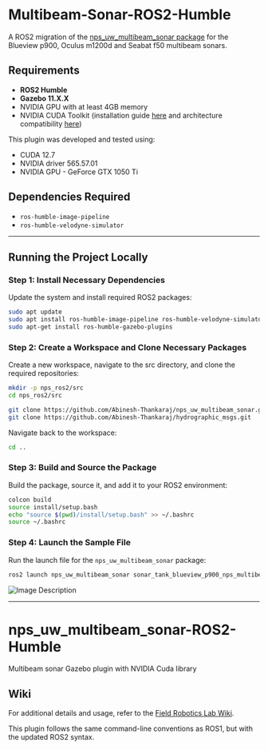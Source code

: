 # Multibeam-Sonar-ROS2-Humble

A ROS2 migration of the [nps_uw_multibeam_sonar package](https://github.com/Field-Robotics-Lab/nps_uw_multibeam_sonar) for the  Blueview p900, Oculus m1200d and Seabat f50 multibeam sonars. 

## Requirements

- **ROS2 Humble**
- **Gazebo 11.X.X**
- NVIDIA GPU with at least 4GB memory
- NVIDIA CUDA Toolkit (installation guide [here](https://docs.nvidia.com/cuda/cuda-installation-guide-linux/index.html) and architecture compatibility [here](https://docs.nvidia.com/cuda/cuda-toolkit-release-notes/index.html))

This plugin was developed and tested using:
- CUDA 12.7
- NVIDIA driver 565.57.01
- NVIDIA GPU - GeForce GTX 1050 Ti

## Dependencies Required

- `ros-humble-image-pipeline`
- `ros-humble-velodyne-simulator`

---

## Running the Project Locally

### Step 1: Install Necessary Dependencies
Update the system and install required ROS2 packages:
```bash
sudo apt update
sudo apt install ros-humble-image-pipeline ros-humble-velodyne-simulator
sudo apt-get install ros-humble-gazebo-plugins
```

### Step 2: Create a Workspace and Clone Necessary Packages
Create a new workspace, navigate to the src directory, and clone the required repositories:
```bash
mkdir -p nps_ros2/src
cd nps_ros2/src

git clone https://github.com/Abinesh-Thankaraj/nps_uw_multibeam_sonar.git
git clone https://github.com/Abinesh-Thankaraj/hydrographic_msgs.git
```
Navigate back to the workspace:
```bash
cd ..
```

### Step 3: Build and Source the Package
Build the package, source it, and add it to your ROS2 environment:
```bash
colcon build
source install/setup.bash
echo "source $(pwd)/install/setup.bash" >> ~/.bashrc
source ~/.bashrc
```

### Step 4: Launch the Sample File
Run the launch file for the `nps_uw_multibeam_sonar` package:
```bash
ros2 launch nps_uw_multibeam_sonar sonar_tank_blueview_p900_nps_multibeam.launch.py
```
![Image Description](FLS-Sample.png)

---

# nps_uw_multibeam_sonar-ROS2-Humble
Multibeam sonar Gazebo plugin with NVIDIA Cuda library 

## Wiki

For additional details and usage, refer to the [Field Robotics Lab Wiki](https://github.com/Field-Robotics-Lab/dave/wiki/Multibeam-Forward-Looking-Sonar).

This plugin follows the same command-line conventions as ROS1, but with the updated ROS2 syntax.
